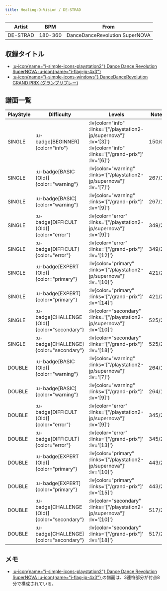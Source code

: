 ```yaml
---
title: Healing-D-Vision / DE-STRAD
---
```


|Artist|BPM|From|
|------|---|----|
|DE-STRAD|180-360|DanceDanceRevolution SuperNOVA|

## 収録タイトル

- [ :u-icon{name="i-simple-icons-playstation2"} Dance Dance Revolution SuperNOVA :u-icon{name="i-flag-jp-4x3"} ](/playstation2-jp/supernova)
- [ :u-icon{name="i-simple-icons-windows"} DanceDanceRevolution GRAND PRIX (グランプリプレー)](/grand-prix)

## 譜面一覧

|PlayStyle|Difficulty|Levels|Notes|Movie|
|---------|----------|------|-----|-----|
|SINGLE| :u-badge[BEGINNER]{color="info"} | :lv{color="info" :links='["/playstation2-jp/supernova"]' :lv='[3]'}  :lv{color="info" :links='["/grand-prix"]' :lv='[6]'} |150/0||
|SINGLE| :u-badge[BASIC (Old)]{color="warning"} | :lv{color="warning" :links='["/playstation2-jp/supernova"]' :lv='[7]'} |267/18||
|SINGLE| :u-badge[BASIC]{color="warning"} | :lv{color="warning" :links='["/grand-prix"]' :lv='[9]'} |267/18||
|SINGLE| :u-badge[DIFFICULT (Old)]{color="error"} | :lv{color="error" :links='["/playstation2-jp/supernova"]' :lv='[9]'} |349/2||
|SINGLE| :u-badge[DIFFICULT]{color="error"} | :lv{color="error" :links='["/grand-prix"]' :lv='[12]'} |349/2||
|SINGLE| :u-badge[EXPERT (Old)]{color="primary"} | :lv{color="primary" :links='["/playstation2-jp/supernova"]' :lv='[10]'} |421/2||
|SINGLE| :u-badge[EXPERT]{color="primary"} | :lv{color="primary" :links='["/grand-prix"]' :lv='[14]'} |421/2||
|SINGLE| :u-badge[CHALLENGE (Old)]{color="secondary"} | :lv{color="secondary" :links='["/playstation2-jp/supernova"]' :lv='[10]'} |525/2||
|SINGLE| :u-badge[CHALLENGE]{color="secondary"} | :lv{color="secondary" :links='["/grand-prix"]' :lv='[18]'} |525/2||
|DOUBLE| :u-badge[BASIC (Old)]{color="warning"} | :lv{color="warning" :links='["/playstation2-jp/supernova"]' :lv='[7]'} |264/18||
|DOUBLE| :u-badge[BASIC]{color="warning"} | :lv{color="warning" :links='["/grand-prix"]' :lv='[9]'} |264/18||
|DOUBLE| :u-badge[DIFFICULT (Old)]{color="error"} | :lv{color="error" :links='["/playstation2-jp/supernova"]' :lv='[9]'} |345/2||
|DOUBLE| :u-badge[DIFFICULT]{color="error"} | :lv{color="error" :links='["/grand-prix"]' :lv='[13]'} |345/2||
|DOUBLE| :u-badge[EXPERT (Old)]{color="primary"} | :lv{color="primary" :links='["/playstation2-jp/supernova"]' :lv='[10]'} |443/2||
|DOUBLE| :u-badge[EXPERT]{color="primary"} | :lv{color="primary" :links='["/grand-prix"]' :lv='[15]'} |443/2||
|DOUBLE| :u-badge[CHALLENGE (Old)]{color="secondary"} | :lv{color="secondary" :links='["/playstation2-jp/supernova"]' :lv='[10]'} |517/2||
|DOUBLE| :u-badge[CHALLENGE]{color="secondary"} | :lv{color="secondary" :links='["/grand-prix"]' :lv='[18]'} |517/2||

## メモ

- [ :u-icon{name="i-simple-icons-playstation2"} Dance Dance Revolution SuperNOVA :u-icon{name="i-flag-jp-4x3"} ](/playstation2-jp/supernova)の譜面は、3連符部分が付点8分で構成されている。

